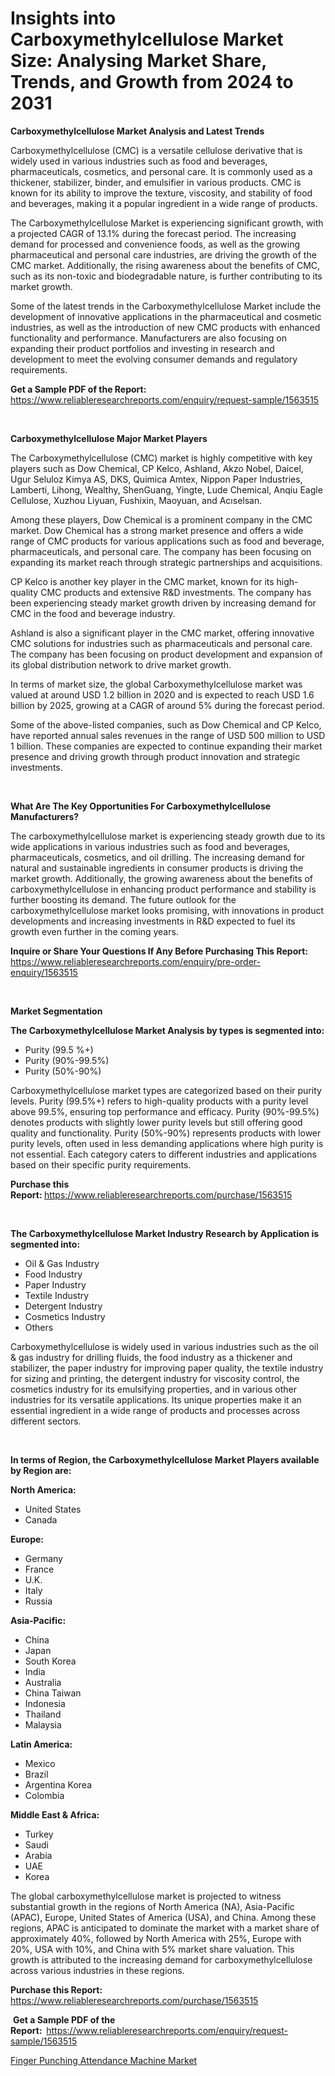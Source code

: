 <p><h1>Insights into Carboxymethylcellulose Market Size: Analysing Market Share, Trends, and Growth from 2024 to 2031</h1></p><p><strong>Carboxymethylcellulose Market Analysis and Latest Trends</strong></p>
<p><p>Carboxymethylcellulose (CMC) is a versatile cellulose derivative that is widely used in various industries such as food and beverages, pharmaceuticals, cosmetics, and personal care. It is commonly used as a thickener, stabilizer, binder, and emulsifier in various products. CMC is known for its ability to improve the texture, viscosity, and stability of food and beverages, making it a popular ingredient in a wide range of products.</p><p>The Carboxymethylcellulose Market is experiencing significant growth, with a projected CAGR of 13.1% during the forecast period. The increasing demand for processed and convenience foods, as well as the growing pharmaceutical and personal care industries, are driving the growth of the CMC market. Additionally, the rising awareness about the benefits of CMC, such as its non-toxic and biodegradable nature, is further contributing to its market growth.</p><p>Some of the latest trends in the Carboxymethylcellulose Market include the development of innovative applications in the pharmaceutical and cosmetic industries, as well as the introduction of new CMC products with enhanced functionality and performance. Manufacturers are also focusing on expanding their product portfolios and investing in research and development to meet the evolving consumer demands and regulatory requirements.</p></p>
<p><strong>Get a Sample PDF of the Report:&nbsp;</strong> <a href="https://www.reliableresearchreports.com/enquiry/request-sample/1563515">https://www.reliableresearchreports.com/enquiry/request-sample/1563515</a></p>
<p>&nbsp;</p>
<p><strong>Carboxymethylcellulose Major Market Players</strong></p>
<p><p>The Carboxymethylcellulose (CMC) market is highly competitive with key players such as Dow Chemical, CP Kelco, Ashland, Akzo Nobel, Daicel, Ugur Seluloz Kimya AS, DKS, Quimica Amtex, Nippon Paper Industries, Lamberti, Lihong, Wealthy, ShenGuang, Yingte, Lude Chemical, Anqiu Eagle Cellulose, Xuzhou Liyuan, Fushixin, Maoyuan, and Acıselsan.</p><p>Among these players, Dow Chemical is a prominent company in the CMC market. Dow Chemical has a strong market presence and offers a wide range of CMC products for various applications such as food and beverage, pharmaceuticals, and personal care. The company has been focusing on expanding its market reach through strategic partnerships and acquisitions.</p><p>CP Kelco is another key player in the CMC market, known for its high-quality CMC products and extensive R&D investments. The company has been experiencing steady market growth driven by increasing demand for CMC in the food and beverage industry.</p><p>Ashland is also a significant player in the CMC market, offering innovative CMC solutions for industries such as pharmaceuticals and personal care. The company has been focusing on product development and expansion of its global distribution network to drive market growth.</p><p>In terms of market size, the global Carboxymethylcellulose market was valued at around USD 1.2 billion in 2020 and is expected to reach USD 1.6 billion by 2025, growing at a CAGR of around 5% during the forecast period.</p><p>Some of the above-listed companies, such as Dow Chemical and CP Kelco, have reported annual sales revenues in the range of USD 500 million to USD 1 billion. These companies are expected to continue expanding their market presence and driving growth through product innovation and strategic investments.</p></p>
<p>&nbsp;</p>
<p><strong>What Are The Key Opportunities For Carboxymethylcellulose Manufacturers?</strong></p>
<p><p>The carboxymethylcellulose market is experiencing steady growth due to its wide applications in various industries such as food and beverages, pharmaceuticals, cosmetics, and oil drilling. The increasing demand for natural and sustainable ingredients in consumer products is driving the market growth. Additionally, the growing awareness about the benefits of carboxymethylcellulose in enhancing product performance and stability is further boosting its demand. The future outlook for the carboxymethylcellulose market looks promising, with innovations in product developments and increasing investments in R&D expected to fuel its growth even further in the coming years.</p></p>
<p><strong>Inquire or Share Your Questions If Any Before Purchasing This Report:</strong> <a href="https://www.reliableresearchreports.com/enquiry/pre-order-enquiry/1563515">https://www.reliableresearchreports.com/enquiry/pre-order-enquiry/1563515</a></p>
<p>&nbsp;</p>
<p><strong>Market Segmentation</strong></p>
<p><strong>The Carboxymethylcellulose Market Analysis by types is segmented into:</strong></p>
<p><ul><li>Purity (99.5 %+)</li><li>Purity (90%-99.5%)</li><li>Purity (50%-90%)</li></ul></p>
<p><p>Carboxymethylcellulose market types are categorized based on their purity levels. Purity (99.5%+) refers to high-quality products with a purity level above 99.5%, ensuring top performance and efficacy. Purity (90%-99.5%) denotes products with slightly lower purity levels but still offering good quality and functionality. Purity (50%-90%) represents products with lower purity levels, often used in less demanding applications where high purity is not essential. Each category caters to different industries and applications based on their specific purity requirements.</p></p>
<p><strong>Purchase this Report:&nbsp;</strong><a href="https://www.reliableresearchreports.com/purchase/1563515">https://www.reliableresearchreports.com/purchase/1563515</a></p>
<p>&nbsp;</p>
<p><strong>The Carboxymethylcellulose Market Industry Research by Application is segmented into:</strong></p>
<p><ul><li>Oil & Gas Industry</li><li>Food Industry</li><li>Paper Industry</li><li>Textile Industry</li><li>Detergent Industry</li><li>Cosmetics Industry</li><li>Others</li></ul></p>
<p><p>Carboxymethylcellulose is widely used in various industries such as the oil & gas industry for drilling fluids, the food industry as a thickener and stabilizer, the paper industry for improving paper quality, the textile industry for sizing and printing, the detergent industry for viscosity control, the cosmetics industry for its emulsifying properties, and in various other industries for its versatile applications. Its unique properties make it an essential ingredient in a wide range of products and processes across different sectors.</p></p>
<p>&nbsp;</p>
<p><strong>In terms of Region, the Carboxymethylcellulose Market Players available by Region are:</strong></p>
<p>
    <p> <strong> North America: </strong>
        <ul>
            <li>United States</li>
            <li>Canada</li>
        </ul>
        </p> 
    <p> <strong> Europe: </strong>
        <ul>
            <li>Germany</li>
            <li>France</li>
            <li>U.K.</li>
            <li>Italy</li>
            <li>Russia</li>
        </ul>
        </p> 
    <p> <strong> Asia-Pacific: </strong>
        <ul>
            <li>China</li>
            <li>Japan</li>
            <li>South Korea</li>
            <li>India</li>
            <li>Australia</li>
            <li>China Taiwan</li>
            <li>Indonesia</li>
            <li>Thailand</li>
            <li>Malaysia</li>
        </ul>
        </p> 
    <p> <strong> Latin America: </strong>
        <ul>
            <li>Mexico</li>
            <li>Brazil</li>
            <li>Argentina Korea</li>
            <li>Colombia</li>
        </ul>
        </p> 
    <p> <strong> Middle East & Africa: </strong>
        <ul>
            <li>Turkey</li>
            <li>Saudi</li>
            <li>Arabia</li>
            <li>UAE</li>
            <li>Korea</li>
        </ul>
    </p>
    </p>
<p><p>The global carboxymethylcellulose market is projected to witness substantial growth in the regions of North America (NA), Asia-Pacific (APAC), Europe, United States of America (USA), and China. Among these regions, APAC is anticipated to dominate the market with a market share of approximately 40%, followed by North America with 25%, Europe with 20%, USA with 10%, and China with 5% market share valuation. This growth is attributed to the increasing demand for carboxymethylcellulose across various industries in these regions.</p></p>
<p><strong>Purchase this Report: </strong><a href="https://www.reliableresearchreports.com/purchase/1563515">https://www.reliableresearchreports.com/purchase/1563515</a></p>
<p>&nbsp;<strong>Get a Sample PDF of the Report:&nbsp;&nbsp;</strong><a href="https://www.reliableresearchreports.com/enquiry/request-sample/1563515">https://www.reliableresearchreports.com/enquiry/request-sample/1563515</a></p>
<p><strong></strong></p>
<p><p><a href="https://copper-carbon-84f.notion.site/Finger-Punching-Attendance-Machine-Market-Research-Report-Provides-Critical-Insights-that-can-help-S-c469a264ca77477b8efc4cd2489e8783">Finger Punching Attendance Machine Market</a></p></p>